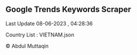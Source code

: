 

## Google Trends Keywords Scraper 
 
Last Update 08-06-2023 , 04:28:36

Country List :
VIETNAM.json



© Abdul Muttaqin 
